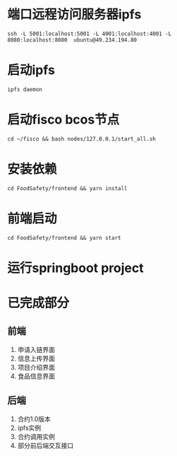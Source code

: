 # 端口远程访问服务器ipfs
 `ssh -L 5001:localhost:5001 -L 4001:localhost:4001 -L 8080:localhost:8080  ubuntu@49.234.194.80`

# 启动ipfs
 `ipfs daemon`

# 启动fisco bcos节点
`cd ~/fisco && bash nodes/127.0.0.1/start_all.sh`

# 安装依赖
`cd FoodSafety/frontend && yarn install`

# 前端启动
`cd FoodSafety/frontend && yarn start`

# 运行springboot project

# 已完成部分

## 前端
1. 申请入链界面
2. 信息上传界面
3. 项目介绍界面
4. 食品信息界面

## 后端
1. 合约1.0版本
2. ipfs实例
3. 合约调用实例
4. 部分前后端交互接口

